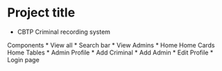 # Project title

- CBTP Criminal recording system

Components
    * View all
    * Search bar
    * View Admins
    * Home
        Home Cards
        Home Tables
    * Admin Profile
    * Add Criminal
    * Add Admin
    * Edit Profile
    * Login page
